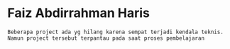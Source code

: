 # Faiz Abdirrahman Haris 

```
Beberapa project ada yg hilang karena sempat terjadi kendala teknis. Namun project tersebut terpantau pada saat proses pembelajaran
```
